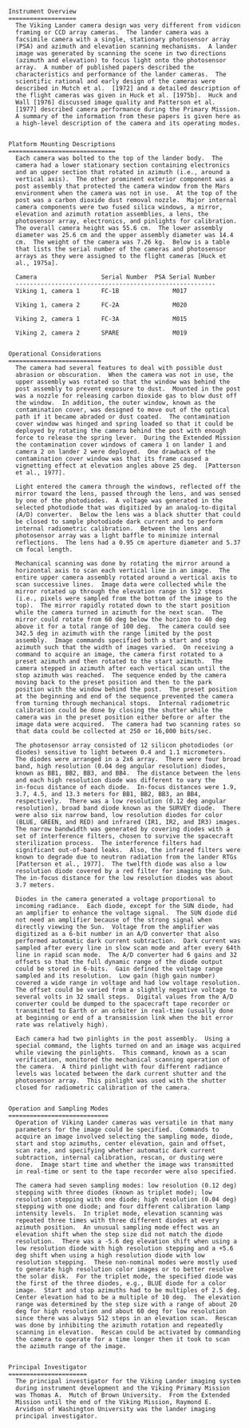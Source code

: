 
 
 
 
    Instrument Overview
    ===================
      The Viking Lander camera design was very different from vidicon
      framing or CCD array cameras.  The lander camera was a
      facsimile camera with a single, stationary photosensor array
      (PSA) and azimuth and elevation scanning mechanisms.  A lander
      image was generated by scanning the scene in two directions
      (azimuth and elevation) to focus light onto the photosensor
      array.  A number of published papers described the
      characteristics and performance of the lander cameras.  The
      scientific rational and early design of the cameras were
      described in Mutch et al.  [1972] and a detailed description of
      the flight cameras was given in Huck et al. [1975b].  Huck and
      Wall [1976] discussed image quality and Patterson et al.
      [1977] described camera performance during the Primary Mission.
      A summary of the information from these papers is given here as
      a high-level description of the camera and its operating modes.
 
 
    Platform Mounting Descriptions
    ==============================
      Each camera was bolted to the top of the lander body.  The
      camera had a lower stationary section containing electronics
      and an upper section that rotated in azimuth (i.e., around a
      vertical axis).  The other prominent exterior component was a
      post assembly that protected the camera window from the Mars
      environment when the camera was not in use.  At the top of the
      post was a carbon dioxide dust removal nozzle.  Major internal
      camera components were two fused silica windows, a mirror,
      elevation and azimuth rotation assemblies, a lens, the
      photosensor array, electronics, and pinlights for calibration.
      The overall camera height was 55.6 cm.  The lower assembly
      diameter was 25.6 cm and the upper assembly diameter was 14.4
      cm.  The weight of the camera was 7.26 kg.  Below is a table
      that lists the serial number of the cameras and photosensor
      arrays as they were assigned to the flight cameras [Huck et
      al., 1975a].
 
      Camera                  Serial Number  PSA Serial Number
      --------------------------------------------------------
      Viking 1, camera 1      FC-1B               M017
 
      Viking 1, camera 2      FC-2A               M020
 
      Viking 2, camera 1      FC-3A               M015
 
      Viking 2, camera 2      SPARE               M019
 
 
    Operational Considerations
    ==========================
      The camera had several features to deal with possible dust
      abrasion or obscuration.  When the camera was not in use, the
      upper assembly was rotated so that the window was behind the
      post assembly to prevent exposure to dust.  Mounted in the post
      was a nozzle for releasing carbon dioxide gas to blow dust off
      the window.  In addition, the outer window, known as the
      contamination cover, was designed to move out of the optical
      path if it became abraded or dust coated.  The contamination
      cover window was hinged and spring loaded so that it could be
      deployed by rotating the camera behind the post with enough
      force to release the spring lever.  During the Extended Mission
      the contamination cover windows of camera 1 on lander 1 and
      camera 2 on lander 2 were deployed.  One drawback of the
      contamination cover window was that its frame caused a
      vignetting effect at elevation angles above 25 deg.  [Patterson
      et al., 1977].
 
      Light entered the camera through the windows, reflected off the
      mirror toward the lens, passed through the lens, and was sensed
      by one of the photodiodes.  A voltage was generated in the
      selected photodiode that was digitized by an analog-to-digital
      (A/D) converter.  Below the lens was a black shutter that could
      be closed to sample photodiode dark current and to perform
      internal radiometric calibration.  Between the lens and
      photosensor array was a light baffle to minimize internal
      reflections.  The lens had a 0.95 cm aperture diameter and 5.37
      cm focal length.
 
      Mechanical scanning was done by rotating the mirror around a
      horizontal axis to scan each vertical line in an image.  The
      entire upper camera assembly rotated around a vertical axis to
      scan successive lines.  Image data were collected while the
      mirror rotated up through the elevation range in 512 steps
      (i.e., pixels were sampled from the bottom of the image to the
      top).  The mirror rapidly rotated down to the start position
      while the camera turned in azimuth for the next scan.  The
      mirror could rotate from 60 deg below the horizon to 40 deg
      above it for a total range of 100 deg.  The camera could see
      342.5 deg in azimuth with the range limited by the post
      assembly.  Image commands specified both a start and stop
      azimuth such that the width of images varied.  On receiving a
      command to acquire an image, the camera first rotated to a
      preset azimuth and then rotated to the start azimuth.  The
      camera stepped in azimuth after each vertical scan until the
      stop azimuth was reached.  The sequence ended by the camera
      moving back to the preset position and then to the park
      position with the window behind the post.  The preset position
      at the beginning and end of the sequence prevented the camera
      from turning through mechanical stops.  Internal radiometric
      calibration could be done by closing the shutter while the
      camera was in the preset position either before or after the
      image data were acquired.  The camera had two scanning rates so
      that data could be collected at 250 or 16,000 bits/sec.
 
      The photosensor array consisted of 12 silicon photodiodes (or
      diodes) sensitive to light between 0.4 and 1.1 micrometers.
      The diodes were arranged in a 2x6 array.  There were four broad
      band, high resolution (0.04 deg angular resolution) diodes,
      known as BB1, BB2, BB3, and BB4.  The distance between the lens
      and each high resolution diode was different to vary the
      in-focus distance of each diode.  In-focus distances were 1.9,
      3.7, 4.5, and 13.3 meters for BB1, BB2, BB3, an BB4,
      respectively.  There was a low resolution (0.12 deg angular
      resolution), broad band diode known as the SURVEY diode.  There
      were also six narrow band, low resolution diodes for color
      (BLUE, GREEN, and RED) and infrared (IR1, IR2, and IR3) images.
      The narrow bandwidth was generated by covering diodes with a
      set of interference filters, chosen to survive the spacecraft
      sterilization process.  The interference filters had
      significant out-of-band leaks.  Also, the infrared filters were
      known to degrade due to neutron radiation from the lander RTGs
      [Patterson et al., 1977].  The twelfth diode was also a low
      resolution diode covered by a red filter for imaging the Sun.
      The in-focus distance for the low resolution diodes was about
      3.7 meters.
 
      Diodes in the camera generated a voltage proportional to
      incoming radiance.  Each diode, except for the SUN diode, had
      an amplifier to enhance the voltage signal.  The SUN diode did
      not need an amplifier because of the strong signal when
      directly viewing the Sun.  Voltage from the amplifier was
      digitized as a 6-bit number in an A/D converter that also
      performed automatic dark current subtraction.  Dark current was
      sampled after every line in slow scan mode and after every 64th
      line in rapid scan mode.  The A/D converter had 6 gains and 32
      offsets so that the full dynamic range of the diode output
      could be stored in 6-bits.  Gain defined the voltage range
      sampled and its resolution.  Low gain (high gain number)
      covered a wide range in voltage and had low voltage resolution.
      The offset could be varied from a slightly negative voltage to
      several volts in 32 small steps.  Digital values from the A/D
      converter could be dumped to the spacecraft tape recorder or
      transmitted to Earth or an orbiter in real-time (usually done
      at beginning or end of a transmission link when the bit error
      rate was relatively high).
 
      Each camera had two pinlights in the post assembly.  Using a
      special command, the lights turned on and an image was acquired
      while viewing the pinlights.  This command, known as a scan
      verification, monitored the mechanical scanning operation of
      the camera.  A third pinlight with four different radiance
      levels was located between the dark current shutter and the
      photosensor array.  This pinlight was used with the shutter
      closed for radiometric calibration of the camera.
 
 
    Operation and Sampling Modes
    ============================
      Operation of Viking Lander cameras was versatile in that many
      parameters for the image could be specified.  Commands to
      acquire an image involved selecting the sampling mode, diode,
      start and stop azimuths, center elevation, gain and offset,
      scan rate, and specifying whether automatic dark current
      subtraction, internal calibration, rescan, or dusting were
      done.  Image start time and whether the image was transmitted
      in real-time or sent to the tape recorder were also specified.
 
      The camera had seven sampling modes: low resolution (0.12 deg)
      stepping with three diodes (known as triplet mode); low
      resolution stepping with one diode; high resolution (0.04 deg)
      stepping with one diode; and four different calibration lamp
      intensity levels.  In triplet mode, elevation scanning was
      repeated three times with three different diodes at every
      azimuth position.  An unusual sampling mode effect was an
      elevation shift when the step size did not match the diode
      resolution.  There was a -5.6 deg elevation shift when using a
      low resolution diode with high resolution stepping and a +5.6
      deg shift when using a high resolution diode with low
      resolution stepping.  These non-nominal modes were mostly used
      to generate high resolution color images or to better resolve
      the solar disk.  For the triplet mode, the specified diode was
      the first of the three diodes, e.g., BLUE diode for a color
      image.  Start and stop azimuths had to be multiples of 2.5 deg.
      Center elevation had to be a multiple of 10 deg.  The elevation
      range was determined by the step size with a range of about 20
      deg for high resolution and about 60 deg for low resolution
      since there was always 512 steps in an elevation scan.  Rescan
      was done by inhibiting the azimuth rotation and repeatedly
      scanning in elevation.  Rescan could be activated by commanding
      the camera to operate for a time longer then it took to scan
      the azimuth range of the image.
 
 
    Principal Investigator
    ======================
      The principal investigator for the Viking Lander imaging system
      during instrument development and the Viking Primary Mission
      was Thomas A.  Mutch of Brown University.  From the Extended
      Mission until the end of the Viking Mission, Raymond E.
      Arvidson of Washington University was the lander imaging
      principal investigator.
 

        
